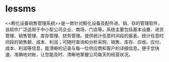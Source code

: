 # Iessms
 <<孵化设备销售管理系统>>是一款针对孵化设备及配件进、销、存的管理软件，该软件广泛适用于中小型公司企业、商场、门店等。系统主要包括基本设置、进货管理、销售管理、库存管理、财务管理。提供统计任意时间段的报表、统计任意时间段的销售额、成本、利润；可随时查询和分析采购、销售、库存、应收、应付、成本、利润等信息，能清晰的记录与每一位供应商和客户的详细信息。便于您快速、准确地对帐，让您能及时、清晰地掌握公司每天的经营状况。

